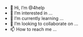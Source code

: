 - 👋 Hi, I’m @4help
- 👀 I’m interested in ...
- 🌱 I’m currently learning ...
- 💞️ I’m looking to collaborate on ...
- 📫 How to reach me ...

<!---
4help/4help is a ✨ special ✨ repository because its `README.md` (this file) appears on your GitHub profile.
You can click the Preview link to take a look at your changes.
--->
